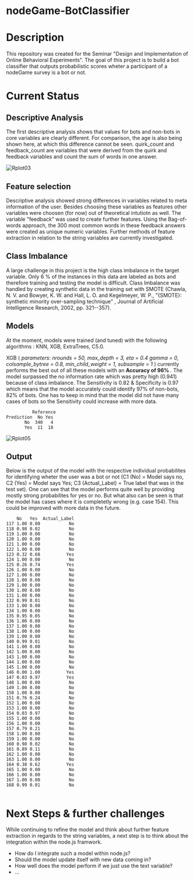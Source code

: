 # nodeGame-BotClassifier

# Description 

This repository was created for the Seminar "Design and Implementation of Online Behavioral Experiments". 
The goal of this project is to build a bot classifier that outputs probabilistic scores wheter a participant of a nodeGame survey is a bot or not. 

# Current Status 

## Descriptive Analysis

The first descriptive analysis shows that values for bots and non-bots in core variables are clearly different. For comparison, the age is also being shown here, at which this difference cannot be seen. quirk_count and feedback_count are variables that were derived from the quirk and feedback variables and count the sum of words in one answer. 

![Rplot03](https://user-images.githubusercontent.com/44944150/96366284-050cb080-1147-11eb-9ab5-42943e64a6a6.png)

## Feature selection

Descriptive analysis showed strong differences in variables related to meta information of the user. Besides choosing these variables as features other variables were choosen (for now) out of theoretical intutiotn as well. The variable "feedback" was used to create further features. Using the Bag-of-words approach, the 300 most common words in these feedback answers were created as unique numeric variables. Further methods of feature extraction in relation to the string variables are currently investigated.

## Class Imbalance 

A large challenge in this project is the high class imbalance in the target variable. Only 6 % of the instances in this data are labeled as bots and therefore training and testing the model is difficult. Class Imbalance was handled by creating synthetic data in the training set with SMOTE (Chawla, N. V. and Bowyer, K. W. and Hall, L. O. and Kegelmeyer, W. P., "{SMOTE}: synthetic minority over-sampling technique" , Journal of Artificial Intelligence Research, 2002, pp. 321--357). 

## Models

At the moment, models were trained (and tuned) with the following algorithms : KNN, XGB, ExtraTrees, C5.0. 

XGB (<i> parameters: nrounds = 50, max_depth = 3, eta = 0.4 gamma = 0, colsample_bytree = 0.8, min_child_weight = 1, subsample = 1 </i>) currently performs the best out of all these models with an <b> Accuracy of 96% </b>. The model surpassed the no information rate which was pretty high (0.941) because of class imbalance. The Sensitivity is 0.82 & Specificity is 0.97 which means that the model accurately could identify 97% of non-bots, 82% of bots. One has to keep in mind that the model did not have many cases of bots so the Sensitivity could increase with more data. 

```
          Reference
Prediction  No Yes
       No  340   4
       Yes  11  18
```

![Rplot05](https://user-images.githubusercontent.com/44944150/96371385-d0f2b900-1161-11eb-93b1-1cc5d2b4a257.png)

## Output

Below is the output of the model with the respective individual probabilites for identifying wheter the user was a bot or not (C1 (No) = Model says no, C2 (Yes) = Model says Yes; C3 (Actual_Label) = True label that was in the test set). One can see that the model performs quite well by providing mostly strong probabilites for yes or no. But what also can be seen is that the model has cases where it is completetly wrong (e.g. case 154). This could be improved with more data in the future. 
```
    No   Yes  Actual_Label
117 1.00 0.00           No
118 0.98 0.02           No
119 1.00 0.00           No
120 1.00 0.00           No
121 1.00 0.00           No
122 1.00 0.00           No
123 0.32 0.68          Yes
124 1.00 0.00           No
125 0.26 0.74          Yes
126 1.00 0.00           No
127 1.00 0.00           No
128 1.00 0.00           No
129 1.00 0.00           No
130 1.00 0.00           No
131 1.00 0.00           No
132 0.99 0.01           No
133 1.00 0.00           No
134 1.00 0.00           No
135 0.95 0.05           No
136 1.00 0.00           No
137 1.00 0.00           No
138 1.00 0.00           No
139 1.00 0.00           No
140 0.99 0.01           No
141 1.00 0.00           No
142 1.00 0.00           No
143 1.00 0.00           No
144 1.00 0.00           No
145 1.00 0.00           No
146 0.00 1.00          Yes
147 0.03 0.97          Yes
148 1.00 0.00           No
149 1.00 0.00           No
150 1.00 0.00           No
151 0.76 0.24           No
152 1.00 0.00           No
153 1.00 0.00           No
154 0.03 0.97           No
155 1.00 0.00           No
156 1.00 0.00           No
157 0.79 0.21           No
158 1.00 0.00           No
159 1.00 0.00           No
160 0.98 0.02           No
161 0.89 0.11           No
162 1.00 0.00           No
163 1.00 0.00           No
164 0.38 0.62          Yes
165 1.00 0.00           No
166 1.00 0.00           No
167 1.00 0.00           No
168 0.99 0.01           No


```

# Next Steps & further challenges 

While continuing to refine the model and think about further feature extraction in regards to the string variables, a next step is to think about the integration within the node.js framwork. 
- How do I integrate such a model within node.js?
- Should the model update itself with new data coming in? 
- How well does the model perform if we just use the text variable? 
- ...
